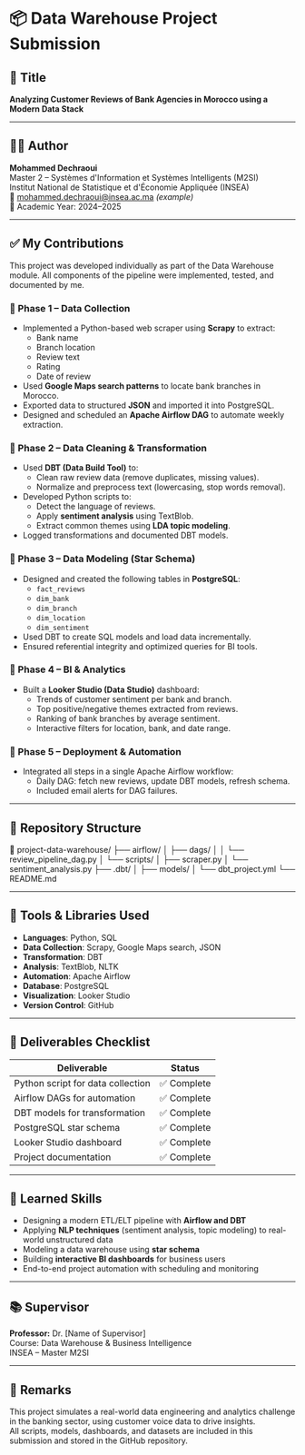 # 📦 Data Warehouse Project Submission

## 📌 Title
**Analyzing Customer Reviews of Bank Agencies in Morocco using a Modern Data Stack**

---

## 👨‍💻 Author

**Mohammed Dechraoui**  
Master 2 – Systèmes d'Information et Systèmes Intelligents (M2SI)  
Institut National de Statistique et d'Économie Appliquée (INSEA)  
📧 mohammed.dechraoui@insea.ac.ma *(example)*  
📅 Academic Year: 2024–2025  

---

## ✅ My Contributions

This project was developed individually as part of the Data Warehouse module. All components of the pipeline were implemented, tested, and documented by me.

### 🔹 Phase 1 – Data Collection
- Implemented a Python-based web scraper using **Scrapy** to extract:
  - Bank name
  - Branch location
  - Review text
  - Rating
  - Date of review
- Used **Google Maps search patterns** to locate bank branches in Morocco.
- Exported data to structured **JSON** and imported it into PostgreSQL.
- Designed and scheduled an **Apache Airflow DAG** to automate weekly extraction.

### 🔹 Phase 2 – Data Cleaning & Transformation
- Used **DBT (Data Build Tool)** to:
  - Clean raw review data (remove duplicates, missing values).
  - Normalize and preprocess text (lowercasing, stop words removal).
- Developed Python scripts to:
  - Detect the language of reviews.
  - Apply **sentiment analysis** using TextBlob.
  - Extract common themes using **LDA topic modeling**.
- Logged transformations and documented DBT models.

### 🔹 Phase 3 – Data Modeling (Star Schema)
- Designed and created the following tables in **PostgreSQL**:
  - `fact_reviews`
  - `dim_bank`
  - `dim_branch`
  - `dim_location`
  - `dim_sentiment`
- Used DBT to create SQL models and load data incrementally.
- Ensured referential integrity and optimized queries for BI tools.

### 🔹 Phase 4 – BI & Analytics
- Built a **Looker Studio (Data Studio)** dashboard:
  - Trends of customer sentiment per bank and branch.
  - Top positive/negative themes extracted from reviews.
  - Ranking of bank branches by average sentiment.
  - Interactive filters for location, bank, and date range.

### 🔹 Phase 5 – Deployment & Automation
- Integrated all steps in a single Apache Airflow workflow:
  - Daily DAG: fetch new reviews, update DBT models, refresh schema.
  - Included email alerts for DAG failures.

---

## 📁 Repository Structure

📁 project-data-warehouse/
├── airflow/
│   ├── dags/
│   │   └── review_pipeline_dag.py
│   └── scripts/
│       ├── scraper.py
│       └── sentiment_analysis.py
├── .dbt/
│   ├── models/
│   └── dbt_project.yml
└── README.md

---

## 🧪 Tools & Libraries Used

- **Languages**: Python, SQL
- **Data Collection**: Scrapy, Google Maps search, JSON
- **Transformation**: DBT
- **Analysis**: TextBlob,  NLTK
- **Automation**: Apache Airflow
- **Database**: PostgreSQL
- **Visualization**: Looker Studio
- **Version Control**: GitHub

---

## 📄 Deliverables Checklist

| Deliverable                        | Status     |
|------------------------------------|------------|
| Python script for data collection  | ✅ Complete |
| Airflow DAGs for automation        | ✅ Complete |
| DBT models for transformation      | ✅ Complete |
| PostgreSQL star schema             | ✅ Complete |
| Looker Studio dashboard            | ✅ Complete |
| Project documentation              | ✅ Complete |

---

## 🧠 Learned Skills

- Designing a modern ETL/ELT pipeline with **Airflow and DBT**
- Applying **NLP techniques** (sentiment analysis, topic modeling) to real-world unstructured data
- Modeling a data warehouse using **star schema**
- Building **interactive BI dashboards** for business users
- End-to-end project automation with scheduling and monitoring

---

## 📚 Supervisor

**Professor:** Dr. [Name of Supervisor]  
Course: Data Warehouse & Business Intelligence  
INSEA – Master M2SI

---

## 📌 Remarks

This project simulates a real-world data engineering and analytics challenge in the banking sector, using customer voice data to drive insights.  
All scripts, models, dashboards, and datasets are included in this submission and stored in the GitHub repository.

